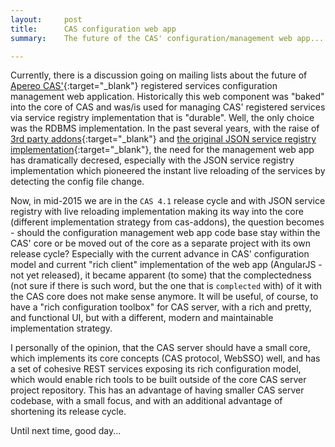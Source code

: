 ```yaml
---
layout:     post
title:      CAS configuration web app
summary:    The future of the CAS' configuration/management web app...

---
```


Currently, there is a discussion going on mailing lists about the future of [Apereo CAS'](https://www.apereo.org/projects/cas){:target="_blank"} registered services configuration management web application. Historically this web component was "baked" into the core of CAS and was/is used for managing CAS' registered services via service registry implementation that is "durable". Well, the only choice was the RDBMS implementation. In the past several years, with the raise of [3rd party addons](https://github.com/Unicon/cas-addons){:target="_blank"} and [the original JSON service registry implementation](https://github.com/Unicon/cas-addons/wiki/Configuring%20JSON%20Service%20Registry){:target="_blank"}, the need for the management web app has dramatically decresed, especially with the JSON service registry implementation which pioneered the instant live reloading of the services by detecting the config file change.

Now, in mid-2015 we are in the `CAS 4.1` release cycle and with JSON service registry with live reloading implementation making its way into the core (different implementation strategy from cas-addons), the question becomes - should the configuration management web app code base stay within the CAS' core or be moved out of the core as a separate project with its own release cycle? Especially with the current advance in CAS' configuration model and current "rich client" implementation of the web app (AngularJS - not yet released), it became apparent (to some) that the complectedness (not sure if there is such word, but the one that is `complected` with) of it with the CAS core does not make sense anymore. It will be useful, of course, to have a "rich configuration toolbox" for CAS server, with a rich and pretty, and functional UI, but with a different, modern and maintainable implementation strategy.

I personally of the opinion, that the CAS server should have a small core, which implements its core concepts (CAS protocol, WebSSO) well, and has a set of cohesive REST services exposing its rich configuration model, which would enable rich tools to be built outside of the core CAS server project repository. This has an advantage of having smaller CAS server codebase, with a small focus, and with an additional advantage of shortening its release cycle.

Until next time, good day...
